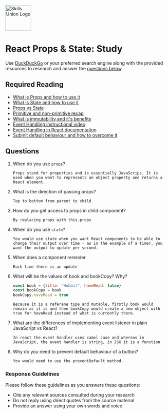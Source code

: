[<img src="assets/images/su-logo.png" alt="Skills Union Logo" height="80px" />](https://www.skillsunion.com/)

# React Props & State: Study

Use [DuckDuckGo](https://duckduckgo.com/) or your preferred search engine along with the provided resources to research and answer the [questions below](#questions).

## Required Reading

- [What is Props and how to use it](https://reactjs.org/docs/components-and-props.html)
- [What is State and how to use it](https://reactjs.org/docs/state-and-lifecycle.html)
- [Props vs State](https://www.youtube.com/watch?v=m1eZzN1ppPY&t=22s)
- [Primitive and non-primitive recap](https://www.youtube.com/watch?v=pslr6SWXFjQ)
- [What is immutability and it's benefits](https://youtu.be/4LzcQyZ9JOU)
- [Event Handling instructional video](youtube.com/watch?v=Zbjmfqw9RXM)
- [Event Handling in React documentation](https://reactjs.org/docs/handling-events.html)
- [Submit default behaviour and how to overcome it](https://www.youtube.com/watch?v=I_fVO_NzT2g)


## Questions

1. When do you use `props`?

   ```
   Props stand for properties and is essentially JavaScrips. It is used when you want to represents an object property and returns a React element.
   ```
2. What is the direction of passing props?

   ```
   Top to bottom from parent to child
   ```

3. How do you get access to props in child component?

   ```
   By replacing props with this.props
   ```

4. When do you use `state`?

   ```
   You would use state when you want React components to be able to change their output over time - as in the example of a timer, you want the output to update per second.
   ```

5. When does a component rerender

   ```
   Each time there is an update
   ```

6. What will be the values of book and bookCopy? Why?

   ``` js
   const book = {title: "Hobbit", haveRead: false} 
   const bookCopy = book
   bookCopy.haveRead = true
   ```

   ```
   Because it is a referene type and mutable, firstly book would remain as it is and then bookCopy would create a new object with true for haveRead instead of what is currently there.
   ```


7. What are the differences of implementing event listener in plain JavaScript vs React?

   ```
   In react the event handler uses camel case and whereas in JavaScript, the event handler is string, in JSX it is a function
   ```

8. Why do you need to prevent default behaviour of a button?

   ```
   You would need to use the preventDefault method.
   ```

### Response Guidelines

Please follow these guidelines as you answers these questions:

- Cite any relevant sources consulted during your research
- Do not reply using direct quotes from the source material
- Provide an answer using your own words and voice
